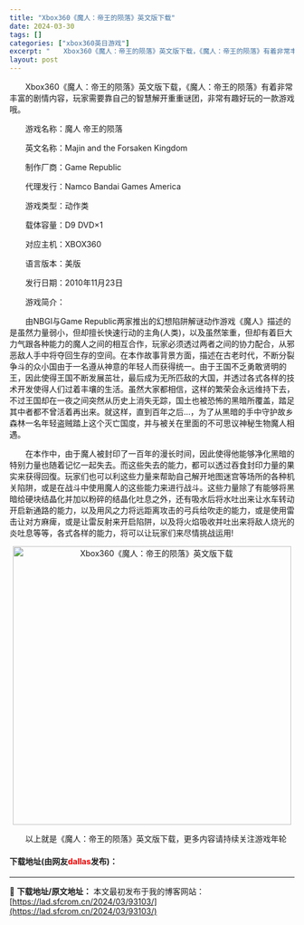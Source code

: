```yaml
---
title: "Xbox360《魔人：帝王的陨落》英文版下载"
date: 2024-03-30
tags: []
categories: ["xbox360英日游戏"]
excerpt: "　　Xbox360《魔人：帝王的陨落》英文版下载，《魔人：帝王的陨落》有着非常丰富的剧情内容，玩家需要靠自己的智慧解开重重谜团，非常有趣好玩的一款游戏哦。 　　游戏名称：魔人 帝王的陨落 　　英文名称：Majin and the Forsaken Kingdom 　　制作厂商：Game Republ&hellip;"
layout: post
---
```


 <p>　　Xbox360《魔人：帝王的陨落》英文版下载，《魔人：帝王的陨落》有着非常丰富的剧情内容，玩家需要靠自己的智慧解开重重谜团，非常有趣好玩的一款游戏哦。</p> <p>　　游戏名称：魔人 帝王的陨落</p> <p>　　英文名称：Majin and the Forsaken Kingdom</p> <p>　　制作厂商：Game Republic</p> <p>　　代理发行：Namco Bandai Games America</p> <p>　　游戏类型：动作类</p> <p>　　载体容量：D9 DVD&times;1</p> <p>　　对应主机：XBOX360</p> <p>　　语言版本：美版</p> <p>　　发行日期：2010年11月23日</p> <p>　　游戏简介：</p> <p>　　由NBGI与Game Republic两家推出的幻想陷阱解谜动作游戏《魔人》描述的是虽然力量弱小，但却擅长快速行动的主角(人类)，以及虽然笨重，但却有着巨大力气跟各种能力的魔人之间的相互合作，玩家必须透过两者之间的协力配合，从邪恶敌人手中将夺回生存的空间。在本作故事背景方面，描述在古老时代，不断分裂争斗的众小国由于一名遵从神意的年轻人而获得统一。由于王国不乏勇敢贤明的王，因此使得王国不断发展茁壮，最后成为无所匹敌的大国，并透过各式各样的技术开发使得人们过着丰壤的生活。虽然大家都相信，这样的繁荣会永远维持下去，不过王国却在一夜之间突然从历史上消失无踪，国土也被恐怖的黑暗所覆盖，踏足其中者都不曾活着再出来。就这样，直到百年之后&hellip;，为了从黑暗的手中守护故乡森林一名年轻盗贼踏上这个灭亡国度，并与被关在里面的不可思议神秘生物魔人相遇。</p> <p>　　在本作中，由于魔人被封印了一百年的漫长时间，因此使得他能够净化黑暗的特别力量也随着记忆一起失去。而这些失去的能力，都可以透过吞食封印力量的果实来获得回復。玩家们也可以利这些力量来帮助自己解开地图迷宫等场所的各种机关陷阱，或是在战斗中使用魔人的这些能力来进行战斗。这些力量除了有能够将黑暗给硬块结晶化并加以粉碎的结晶化吐息之外，还有吸水后将水吐出来让水车转动开启新通路的能力，以及用风之力将远距离攻击的弓兵给吹走的能力，或是使用雷击让对方麻痺，或是让雷反射来开启陷阱，以及将火焰吸收并吐出来将敌人烧光的炎吐息等等，各式各样的能力，将可以让玩家们来尽情挑战运用!</p> <p align="center"><img align="" border="0" src="https://lad.sfcrom.cn/wp-content/uploads/2024/03/20240330_6607d41ee778d.jpg" width="492" alt="Xbox360《魔人：帝王的陨落》英文版下载" /></p> <p>　　以上就是《魔人：帝王的陨落》英文版下载，更多内容请持续关注游戏年轮</p> <p><h4>下载地址(由网友<font color="red">dallas</font>发布)：</h4></p> 

---
📖 **下载地址/原文地址：** 本文最初发布于我的博客网站：[https://lad.sfcrom.cn/2024/03/93103/](https://lad.sfcrom.cn/2024/03/93103/)
